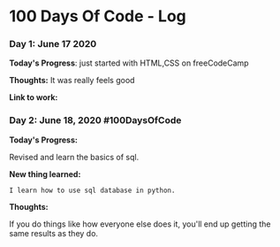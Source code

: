 # 100 Days Of Code - Log

### Day 1: June 17 2020

**Today's Progress**: just started with HTML,CSS on freeCodeCamp

**Thoughts:** It was really feels good

**Link to work:** 




### Day 2: June 18, 2020 #100DaysOfCode 

**Today's Progress:**

   Revised and learn the basics of sql.
   
 **New thing learned:**
 
    I learn how to use sql database in python. 
    
**Thoughts:**

   If you do things like how everyone else does it, you'll end up getting the same results as they do.
   
